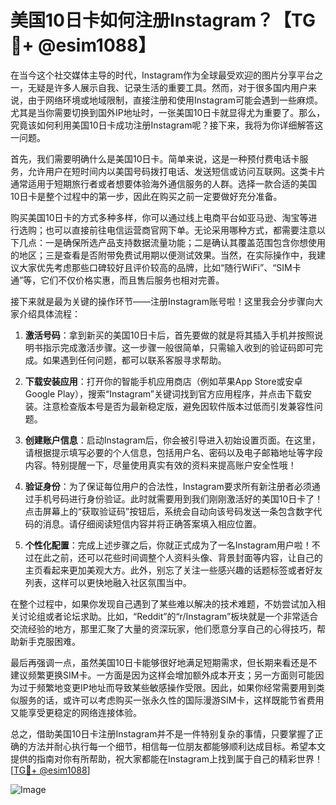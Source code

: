 # 美国10日卡如何注册Instagram？【TG💪+ @esim1088】

在当今这个社交媒体主导的时代，Instagram作为全球最受欢迎的图片分享平台之一，无疑是许多人展示自我、记录生活的重要工具。然而，对于很多国内用户来说，由于网络环境或地域限制，直接注册和使用Instagram可能会遇到一些麻烦。尤其是当你需要切换到国外IP地址时，一张美国10日卡就显得尤为重要了。那么，究竟该如何利用美国10日卡成功注册Instagram呢？接下来，我将为你详细解答这一问题。

首先，我们需要明确什么是美国10日卡。简单来说，这是一种预付费电话卡服务，允许用户在短时间内以美国号码拨打电话、发送短信或访问互联网。这类卡片通常适用于短期旅行者或者想要体验海外通信服务的人群。选择一款合适的美国10日卡是整个过程中的第一步，因此在购买之前一定要做好充分准备。

购买美国10日卡的方式多种多样，你可以通过线上电商平台如亚马逊、淘宝等进行选购；也可以直接前往电信运营商官网下单。无论采用哪种方式，都需要注意以下几点：一是确保所选产品支持数据流量功能；二是确认其覆盖范围包含你想使用的地区；三是查看是否附带免费试用期以便测试效果。当然，在实际操作中，我建议大家优先考虑那些口碑较好且评价较高的品牌，比如“随行WiFi”、“SIM卡通”等，它们不仅价格实惠，而且售后服务也相对完善。

接下来就是最为关键的操作环节——注册Instagram账号啦！这里我会分步骤向大家介绍具体流程：

1. **激活号码**：拿到新买的美国10日卡后，首先要做的就是将其插入手机并按照说明书指示完成激活步骤。这一步骤一般很简单，只需输入收到的验证码即可完成。如果遇到任何问题，都可以联系客服寻求帮助。

2. **下载安装应用**：打开你的智能手机应用商店（例如苹果App Store或安卓Google Play），搜索“Instagram”关键词找到官方应用程序，并点击下载安装。注意检查版本号是否为最新稳定版，避免因软件版本过低而引发兼容性问题。

3. **创建账户信息**：启动Instagram后，你会被引导进入初始设置页面。在这里，请根据提示填写必要的个人信息，包括用户名、密码以及电子邮箱地址等字段内容。特别提醒一下，尽量使用真实有效的资料来提高账户安全性哦！

4. **验证身份**：为了保证每位用户的合法性，Instagram要求所有新注册者必须通过手机号码进行身份验证。此时就需要用到我们刚刚激活好的美国10日卡了！点击屏幕上的“获取验证码”按钮后，系统会自动向该号码发送一条包含数字代码的消息。请仔细阅读短信内容并将正确答案填入相应位置。

5. **个性化配置**：完成上述步骤之后，你就正式成为了一名Instagram用户啦！不过在此之前，还可以花些时间调整个人资料头像、背景封面等内容，让自己的主页看起来更加美观大方。此外，别忘了关注一些感兴趣的话题标签或者好友列表，这样可以更快地融入社区氛围当中。

在整个过程中，如果你发现自己遇到了某些难以解决的技术难题，不妨尝试加入相关讨论组或者论坛求助。比如，“Reddit”的“r/Instagram”板块就是一个非常适合交流经验的地方，那里汇聚了大量的资深玩家，他们愿意分享自己的心得技巧，帮助新手克服困难。

最后再强调一点，虽然美国10日卡能够很好地满足短期需求，但长期来看还是不建议频繁更换SIM卡。一方面是因为这样会增加额外成本开支；另一方面则可能因为过于频繁地变更IP地址而导致某些敏感操作受限。因此，如果你经常需要用到类似服务的话，或许可以考虑购买一张永久性的国际漫游SIM卡，这样既能节省费用又能享受更稳定的网络连接体验。

总之，借助美国10日卡注册Instagram并不是一件特别复杂的事情，只要掌握了正确的方法并耐心执行每一个细节，相信每一位朋友都能够顺利达成目标。希望本文提供的指南对你有所帮助，祝大家都能在Instagram上找到属于自己的精彩世界！[[TG💪+ @esim1088](https://t.me/s/esim1088)]

![Image](https://i.postimg.cc/4NQfJmqS/Snipaste-2025-05-13-00-14-12.png)